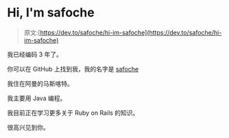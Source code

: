 # Hi, I'm safoche

> 原文:[https://dev.to/safoche/hi-im-safoche](https://dev.to/safoche/hi-im-safoche)

我已经编码 3 年了。

你可以在 GitHub 上找到我，我的名字是 [safoche](https://github.com/safoche)

我住在阿曼的马斯喀特。

我主要用 Java 编程。

我目前正在学习更多关于 Ruby on Rails 的知识。

很高兴见到你。